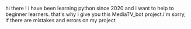 hi there ! i have been learning python since 2020 and i want to help to beginner learners. that's why i give you this MediaTV_bot project.i'm sorry, if there are mistakes and errors on my project
